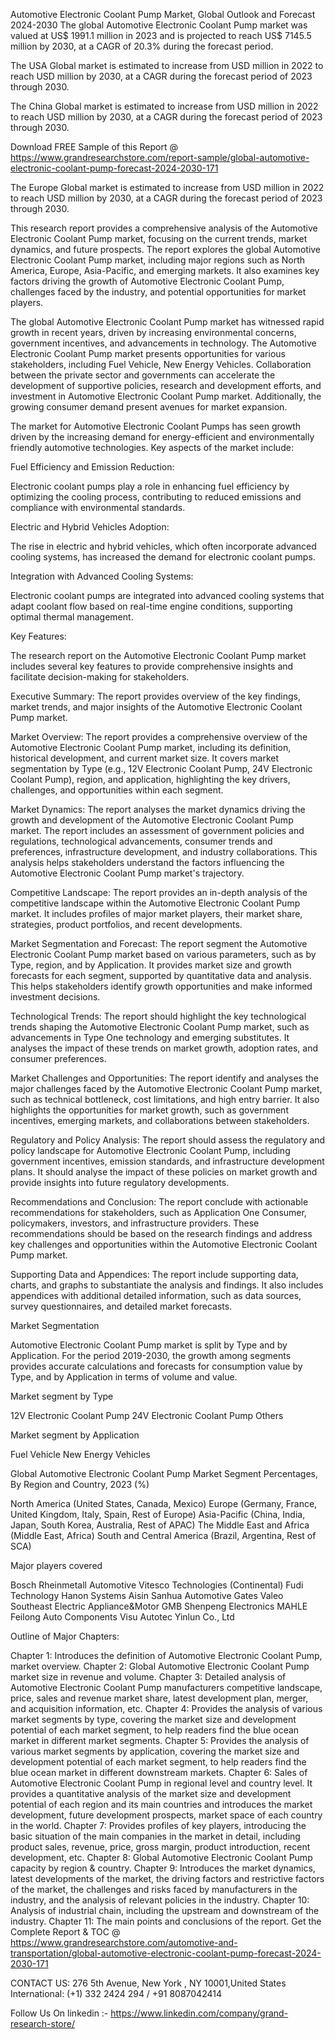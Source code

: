 Automotive Electronic Coolant Pump Market, Global Outlook and Forecast 2024-2030
The global Automotive Electronic Coolant Pump market was valued at US$ 1991.1 million in 2023 and is projected to reach US$ 7145.5 million by 2030, at a CAGR of 20.3% during the forecast period.

The USA Global market is estimated to increase from USD million in 2022 to reach USD million by 2030, at a CAGR during the forecast period of 2023 through 2030.

The China Global market is estimated to increase from USD million in 2022 to reach USD million by 2030, at a CAGR during the forecast period of 2023 through 2030.

Download FREE Sample of this Report @ https://www.grandresearchstore.com/report-sample/global-automotive-electronic-coolant-pump-forecast-2024-2030-171

The Europe Global market is estimated to increase from USD million in 2022 to reach USD million by 2030, at a CAGR during the forecast period of 2023 through 2030.

This research report provides a comprehensive analysis of the Automotive Electronic Coolant Pump market, focusing on the current trends, market dynamics, and future prospects. The report explores the global Automotive Electronic Coolant Pump market, including major regions such as North America, Europe, Asia-Pacific, and emerging markets. It also examines key factors driving the growth of Automotive Electronic Coolant Pump, challenges faced by the industry, and potential opportunities for market players.

The global Automotive Electronic Coolant Pump market has witnessed rapid growth in recent years, driven by increasing environmental concerns, government incentives, and advancements in technology. The Automotive Electronic Coolant Pump market presents opportunities for various stakeholders, including Fuel Vehicle, New Energy Vehicles. Collaboration between the private sector and governments can accelerate the development of supportive policies, research and development efforts, and investment in Automotive Electronic Coolant Pump market. Additionally, the growing consumer demand present avenues for market expansion.

The market for Automotive Electronic Coolant Pumps has seen growth driven by the increasing demand for energy-efficient and environmentally friendly automotive technologies. Key aspects of the market include:

Fuel Efficiency and Emission Reduction:

Electronic coolant pumps play a role in enhancing fuel efficiency by optimizing the cooling process, contributing to reduced emissions and compliance with environmental standards.

Electric and Hybrid Vehicles Adoption:

The rise in electric and hybrid vehicles, which often incorporate advanced cooling systems, has increased the demand for electronic coolant pumps.

Integration with Advanced Cooling Systems:

Electronic coolant pumps are integrated into advanced cooling systems that adapt coolant flow based on real-time engine conditions, supporting optimal thermal management.

Key Features:

The research report on the Automotive Electronic Coolant Pump market includes several key features to provide comprehensive insights and facilitate decision-making for stakeholders.

Executive Summary: The report provides overview of the key findings, market trends, and major insights of the Automotive Electronic Coolant Pump market.

Market Overview: The report provides a comprehensive overview of the Automotive Electronic Coolant Pump market, including its definition, historical development, and current market size. It covers market segmentation by Type (e.g., 12V Electronic Coolant Pump, 24V Electronic Coolant Pump), region, and application, highlighting the key drivers, challenges, and opportunities within each segment.

Market Dynamics: The report analyses the market dynamics driving the growth and development of the Automotive Electronic Coolant Pump market. The report includes an assessment of government policies and regulations, technological advancements, consumer trends and preferences, infrastructure development, and industry collaborations. This analysis helps stakeholders understand the factors influencing the Automotive Electronic Coolant Pump market's trajectory.

Competitive Landscape: The report provides an in-depth analysis of the competitive landscape within the Automotive Electronic Coolant Pump market. It includes profiles of major market players, their market share, strategies, product portfolios, and recent developments.

Market Segmentation and Forecast: The report segment the Automotive Electronic Coolant Pump market based on various parameters, such as by Type, region, and by Application. It provides market size and growth forecasts for each segment, supported by quantitative data and analysis. This helps stakeholders identify growth opportunities and make informed investment decisions.

Technological Trends: The report should highlight the key technological trends shaping the Automotive Electronic Coolant Pump market, such as advancements in Type One technology and emerging substitutes. It analyses the impact of these trends on market growth, adoption rates, and consumer preferences.

Market Challenges and Opportunities: The report identify and analyses the major challenges faced by the Automotive Electronic Coolant Pump market, such as technical bottleneck, cost limitations, and high entry barrier. It also highlights the opportunities for market growth, such as government incentives, emerging markets, and collaborations between stakeholders.

Regulatory and Policy Analysis: The report should assess the regulatory and policy landscape for Automotive Electronic Coolant Pump, including government incentives, emission standards, and infrastructure development plans. It should analyse the impact of these policies on market growth and provide insights into future regulatory developments.

Recommendations and Conclusion: The report conclude with actionable recommendations for stakeholders, such as Application One Consumer, policymakers, investors, and infrastructure providers. These recommendations should be based on the research findings and address key challenges and opportunities within the Automotive Electronic Coolant Pump market.

Supporting Data and Appendices: The report include supporting data, charts, and graphs to substantiate the analysis and findings. It also includes appendices with additional detailed information, such as data sources, survey questionnaires, and detailed market forecasts.

Market Segmentation

Automotive Electronic Coolant Pump market is split by Type and by Application. For the period 2019-2030, the growth among segments provides accurate calculations and forecasts for consumption value by Type, and by Application in terms of volume and value.

Market segment by Type

12V Electronic Coolant Pump
24V Electronic Coolant Pump
Others

Market segment by Application

Fuel Vehicle
New Energy Vehicles

Global Automotive Electronic Coolant Pump Market Segment Percentages, By Region and Country, 2023 (%)

North America (United States, Canada, Mexico)
Europe (Germany, France, United Kingdom, Italy, Spain, Rest of Europe)
Asia-Pacific (China, India, Japan, South Korea, Australia, Rest of APAC)
The Middle East and Africa (Middle East, Africa)
South and Central America (Brazil, Argentina, Rest of SCA)

Major players covered

Bosch
Rheinmetall Automotive
Vitesco Technologies (Continental)
Fudi Technology
Hanon Systems
Aisin
Sanhua Automotive
Gates
Valeo
Southeast Electric Appliance&Motor
GMB
Shenpeng Electronics
MAHLE
Feilong Auto Components
Visu Autotec
Yinlun Co., Ltd

Outline of Major Chapters:

Chapter 1: Introduces the definition of Automotive Electronic Coolant Pump, market overview.
Chapter 2: Global Automotive Electronic Coolant Pump market size in revenue and volume.
Chapter 3: Detailed analysis of Automotive Electronic Coolant Pump manufacturers competitive landscape, price, sales and revenue market share, latest development plan, merger, and acquisition information, etc.
Chapter 4: Provides the analysis of various market segments by type, covering the market size and development potential of each market segment, to help readers find the blue ocean market in different market segments.
Chapter 5: Provides the analysis of various market segments by application, covering the market size and development potential of each market segment, to help readers find the blue ocean market in different downstream markets.
Chapter 6: Sales of Automotive Electronic Coolant Pump in regional level and country level. It provides a quantitative analysis of the market size and development potential of each region and its main countries and introduces the market development, future development prospects, market space of each country in the world.
Chapter 7: Provides profiles of key players, introducing the basic situation of the main companies in the market in detail, including product sales, revenue, price, gross margin, product introduction, recent development, etc.
Chapter 8: Global Automotive Electronic Coolant Pump capacity by region & country.
Chapter 9: Introduces the market dynamics, latest developments of the market, the driving factors and restrictive factors of the market, the challenges and risks faced by manufacturers in the industry, and the analysis of relevant policies in the industry.
Chapter 10: Analysis of industrial chain, including the upstream and downstream of the industry.
Chapter 11: The main points and conclusions of the report.
Get the Complete Report & TOC @ https://www.grandresearchstore.com/automotive-and-transportation/global-automotive-electronic-coolant-pump-forecast-2024-2030-171

CONTACT US:
276 5th Avenue, New York , NY 10001,United States
International: (+1) 332 2424 294 / +91 8087042414

Follow Us On linkedin :- https://www.linkedin.com/company/grand-research-store/
